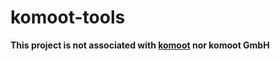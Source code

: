 # komoot-tools

**This project is not associated with [komoot](https://www.komoot.com/) nor komoot GmbH**
